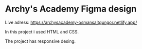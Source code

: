 # Archy's Academy Figma design

Live adress: https://archysacademy-osmansaitgungor.netlify.app/

In this project i used HTML and CSS.

The project has responsive desing.
